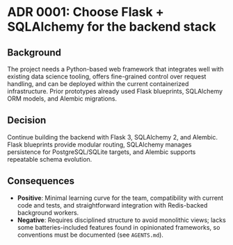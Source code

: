 # ADR 0001: Choose Flask + SQLAlchemy for the backend stack

## Background
The project needs a Python-based web framework that integrates well with existing data science tooling, offers fine-grained control over request handling, and can be deployed within the current containerized infrastructure. Prior prototypes already used Flask blueprints, SQLAlchemy ORM models, and Alembic migrations.

## Decision
Continue building the backend with Flask 3, SQLAlchemy 2, and Alembic. Flask blueprints provide modular routing, SQLAlchemy manages persistence for PostgreSQL/SQLite targets, and Alembic supports repeatable schema evolution.

## Consequences
- **Positive**: Minimal learning curve for the team, compatibility with current code and tests, and straightforward integration with Redis-backed background workers.
- **Negative**: Requires disciplined structure to avoid monolithic views; lacks some batteries-included features found in opinionated frameworks, so conventions must be documented (see `AGENTS.md`).

